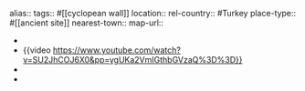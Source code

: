 alias::
tags:: #[[cyclopean wall]]
location::
rel-country:: #Turkey
place-type:: #[[ancient site]]
nearest-town::
map-url::

-
- {{video https://www.youtube.com/watch?v=SU2JhCOJ6X0&pp=ygUKa2VmIGthbGVzaQ%3D%3D}}
-
-
